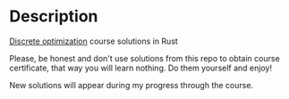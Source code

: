 # Description

[Discrete optimization](https://www.coursera.org/learn/discrete-optimization) course solutions in Rust

Please, be honest and don't use solutions from this repo to obtain course certificate, that way you will learn nothing. Do them yourself and enjoy!

New solutions will appear during my progress through the course.
